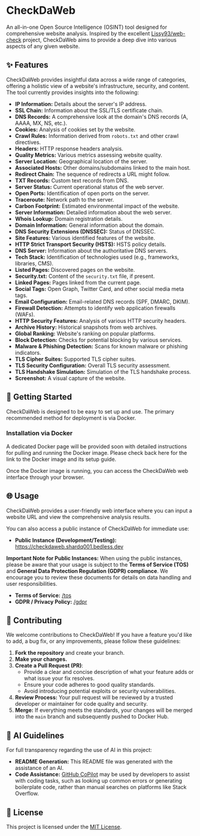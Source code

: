 # CheckDaWeb

 An all-in-one Open Source Intelligence (OSINT) tool designed for comprehensive website analysis. Inspired by the excellent [Lissy93/web-check](https://github.com/lissy93/web-check) project, CheckDaWeb aims to provide a deep dive into various aspects of any given website.

## ✨ Features

CheckDaWeb provides insightful data across a wide range of categories, offering a holistic view of a website's infrastructure, security, and content. The tool currently provides insights into the following:

  * **IP Information:** Details about the server's IP address.
  * **SSL Chain:** Information about the SSL/TLS certificate chain.
  * **DNS Records:** A comprehensive look at the domain's DNS records (A, AAAA, MX, NS, etc.).
  * **Cookies:** Analysis of cookies set by the website.
  * **Crawl Rules:** Information derived from `robots.txt` and other crawl directives.
  * **Headers:** HTTP response headers analysis.
  * **Quality Metrics:** Various metrics assessing website quality.
  * **Server Location:** Geographical location of the server.
  * **Associated Hosts:** Other domains/subdomains linked to the main host.
  * **Redirect Chain:** The sequence of redirects a URL might follow.
  * **TXT Records:** Custom text records from DNS.
  * **Server Status:** Current operational status of the web server.
  * **Open Ports:** Identification of open ports on the server.
  * **Traceroute:** Network path to the server.
  * **Carbon Footprint:** Estimated environmental impact of the website.
  * **Server Information:** Detailed information about the web server.
  * **Whois Lookup:** Domain registration details.
  * **Domain Information:** General information about the domain.
  * **DNS Security Extensions (DNSSEC):** Status of DNSSEC.
  * **Site Features:** Various identified features of the website.
  * **HTTP Strict Transport Security (HSTS):** HSTS policy details.
  * **DNS Server:** Information about the authoritative DNS servers.
  * **Tech Stack:** Identification of technologies used (e.g., frameworks, libraries, CMS).
  * **Listed Pages:** Discovered pages on the website.
  * **Security.txt:** Content of the `security.txt` file, if present.
  * **Linked Pages:** Pages linked from the current page.
  * **Social Tags:** Open Graph, Twitter Card, and other social media meta tags.
  * **Email Configuration:** Email-related DNS records (SPF, DMARC, DKIM).
  * **Firewall Detection:** Attempts to identify web application firewalls (WAFs).
  * **HTTP Security Features:** Analysis of various HTTP security headers.
  * **Archive History:** Historical snapshots from web archives.
  * **Global Ranking:** Website's ranking on popular platforms.
  * **Block Detection:** Checks for potential blocking by various services.
  * **Malware & Phishing Detection:** Scans for known malware or phishing indicators.
  * **TLS Cipher Suites:** Supported TLS cipher suites.
  * **TLS Security Configuration:** Overall TLS security assessment.
  * **TLS Handshake Simulation:** Simulation of the TLS handshake process.
  * **Screenshot:** A visual capture of the website.

## 🚀 Getting Started

CheckDaWeb is designed to be easy to set up and use. The primary recommended method for deployment is via Docker.

### Installation via Docker

A dedicated Docker page will be provided soon with detailed instructions for pulling and running the Docker image. Please check back here for the link to the Docker image and its setup guide.

Once the Docker image is running, you can access the CheckDaWeb web interface through your browser.

## 🌐 Usage

CheckDaWeb provides a user-friendly web interface where you can input a website URL and view the comprehensive analysis results.

You can also access a public instance of CheckDaWeb for immediate use:

  * **Public Instance (Development/Testing):** https://checkdaweb.shardq001.bedless.dev

**Important Note for Public Instances:**
When using the public instances, please be aware that your usage is subject to the **Terms of Service (TOS)** and **General Data Protection Regulation (GDPR) compliance**. We encourage you to review these documents for details on data handling and user responsibilities.

* **Terms of Service:** [/tos](https://checkdaweb.shardq001.bedless.dev/tos)
* **GDPR / Privacy Policy:** [/gdpr](https://checkdaweb.shardq001.bedless.dev/gdpr)

## 🤝 Contributing

We welcome contributions to CheckDaWeb\! If you have a feature you'd like to add, a bug fix, or any improvements, please follow these guidelines:

1.  **Fork the repository** and create your branch.
2.  **Make your changes.**
3.  **Create a Pull Request (PR)**:
      * Provide a clear and concise description of what your feature adds or what issue your fix resolves.
      * Ensure your code adheres to good quality standards.
      * Avoid introducing potential exploits or security vulnerabilities.
4.  **Review Process:** Your pull request will be reviewed by a trusted developer or maintainer for code quality and security.
5.  **Merge:** If everything meets the standards, your changes will be merged into the `main` branch and subsequently pushed to Docker Hub.

## 🤖 AI Guidelines

For full transparency regarding the use of AI in this project:

  * **README Generation:** This README file was generated with the assistance of an AI.
  * **Code Assistance:** [GitHub CoPilot](https://github.com/features/copilot/) may be used by developers to assist with coding tasks, such as looking up common errors or generating boilerplate code, rather than manual searches on platforms like Stack Overflow.

## 📄 License

This project is licensed under the [MIT License](https://www.google.com/search?q=LICENSE).
